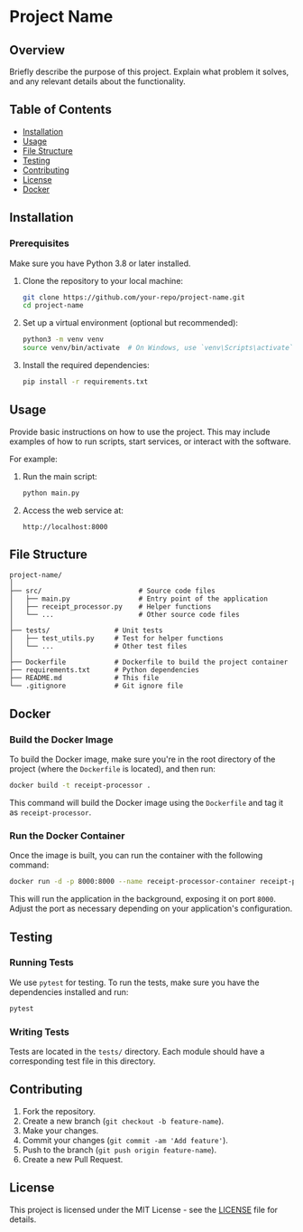 
# Project Name

## Overview
Briefly describe the purpose of this project. Explain what problem it solves, and any relevant details about the functionality.

## Table of Contents
- [Installation](#installation)
- [Usage](#usage)
- [File Structure](#file-structure)
- [Testing](#testing)
- [Contributing](#contributing)
- [License](#license)
- [Docker](#docker)

## Installation

### Prerequisites
Make sure you have Python 3.8 or later installed.

1. Clone the repository to your local machine:

   ```bash
   git clone https://github.com/your-repo/project-name.git
   cd project-name
   ```

2. Set up a virtual environment (optional but recommended):

   ```bash
   python3 -m venv venv
   source venv/bin/activate  # On Windows, use `venv\Scripts\activate`
   ```

3. Install the required dependencies:

   ```bash
   pip install -r requirements.txt
   ```

## Usage

Provide basic instructions on how to use the project. This may include examples of how to run scripts, start services, or interact with the software.

For example:

1. Run the main script:

   ```bash
   python main.py
   ```

2. Access the web service at:

   ```
   http://localhost:8000
   ```

## File Structure

```plaintext
project-name/
│
├── src/                        # Source code files
│   ├── main.py                 # Entry point of the application
│   ├── receipt_processor.py    # Helper functions
│   └── ...                     # Other source code files
│
├── tests/                # Unit tests
│   ├── test_utils.py     # Test for helper functions
│   └── ...               # Other test files
│
├── Dockerfile            # Dockerfile to build the project container
├── requirements.txt      # Python dependencies
├── README.md             # This file
└── .gitignore            # Git ignore file
```

## Docker

### Build the Docker Image

To build the Docker image, make sure you're in the root directory of the project (where the `Dockerfile` is located), and then run:

```bash
docker build -t receipt-processor .
```

This command will build the Docker image using the `Dockerfile` and tag it as `receipt-processor`.

### Run the Docker Container

Once the image is built, you can run the container with the following command:

```bash
docker run -d -p 8000:8000 --name receipt-processor-container receipt-processor
```

This will run the application in the background, exposing it on port `8000`. Adjust the port as necessary depending on your application's configuration.


## Testing

### Running Tests

We use `pytest` for testing. To run the tests, make sure you have the dependencies installed and run:

```bash
pytest
```

### Writing Tests

Tests are located in the `tests/` directory. Each module should have a corresponding test file in this directory.

## Contributing

1. Fork the repository.
2. Create a new branch (`git checkout -b feature-name`).
3. Make your changes.
4. Commit your changes (`git commit -am 'Add feature'`).
5. Push to the branch (`git push origin feature-name`).
6. Create a new Pull Request.

## License

This project is licensed under the MIT License - see the [LICENSE](LICENSE) file for details.
